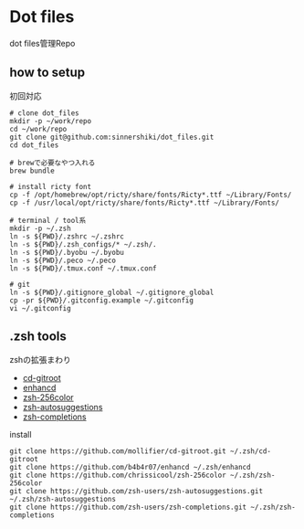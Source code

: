 # Dot files

dot files管理Repo

## how to setup

初回対応

```shell
# clone dot_files
mkdir -p ~/work/repo
cd ~/work/repo
git clone git@github.com:sinnershiki/dot_files.git
cd dot_files

# brewで必要なやつ入れる
brew bundle

# install ricty font
cp -f /opt/homebrew/opt/ricty/share/fonts/Ricty*.ttf ~/Library/Fonts/
cp -f /usr/local/opt/ricty/share/fonts/Ricty*.ttf ~/Library/Fonts/

# terminal / tool系
mkdir -p ~/.zsh
ln -s ${PWD}/.zshrc ~/.zshrc
ln -s ${PWD}/.zsh_configs/* ~/.zsh/.
ln -s ${PWD}/.byobu ~/.byobu
ln -s ${PWD}/.peco ~/.peco
ln -s ${PWD}/.tmux.conf ~/.tmux.conf

# git
ln -s ${PWD}/.gitignore_global ~/.gitignore_global
cp -pr ${PWD}/.gitconfig.example ~/.gitconfig
vi ~/.gitconfig
```

## .zsh tools

zshの拡張まわり

- [cd-gitroot](https://github.com/mollifier/cd-gitroot)
- [enhancd](https://github.com/b4b4r07/enhancd)
- [zsh-256color](https://github.com/chrissicool/zsh-256color)
- [zsh-autosuggestions](https://github.com/zsh-users/zsh-autosuggestions)
- [zsh-completions](https://github.com/zsh-users/zsh-completions)

install

```shell
git clone https://github.com/mollifier/cd-gitroot.git ~/.zsh/cd-gitroot
git clone https://github.com/b4b4r07/enhancd ~/.zsh/enhancd
git clone https://github.com/chrissicool/zsh-256color ~/.zsh/zsh-256color
git clone https://github.com/zsh-users/zsh-autosuggestions.git ~/.zsh/zsh-autosuggestions
git clone https://github.com/zsh-users/zsh-completions.git ~/.zsh/zsh-completions
```
